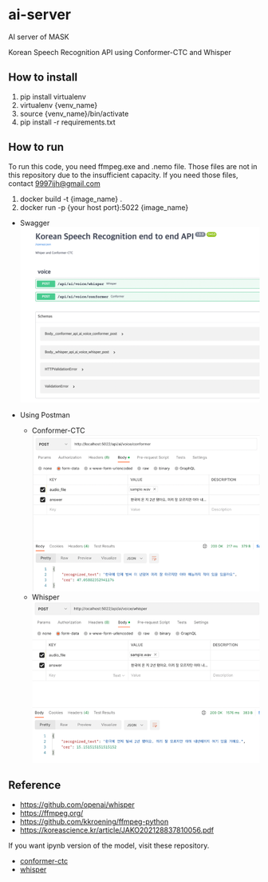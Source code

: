 # ai-server
AI server of MASK

Korean Speech Recognition API using Conformer-CTC and Whisper


## How to install
1. pip install virtualenv
2. virtualenv {venv_name}
3. source {venv_name}/bin/activate
4. pip install -r requirements.txt

## How to run
To run this code, you need ffmpeg.exe and .nemo file.
Those files are not in this repository due to the insufficient capacity.
If you need those files, contact 9997ijh@gmail.com

1. docker build -t {image_name} .
2. docker run -p {your host port}:5022 {image_name}

- Swagger
    ![img.png](resource/swagger.png)

- Using Postman
  - Conformer-CTC
    ![img_4.png](resource/conformer-ctc.png)
  - Whisper
    ![img_2.png](resource/whisper.png)


## Reference
- https://github.com/openai/whisper
- https://ffmpeg.org/
- https://github.com/kkroening/ffmpeg-python
- https://koreascience.kr/article/JAKO202128837810056.pdf

If you want ipynb version of the model, visit these repository. 

- [conformer-ctc](https://github.com/Skrrs/ml_conformer_ctc)
- [whisper](https://github.com/Skrrs/ml_whisper)